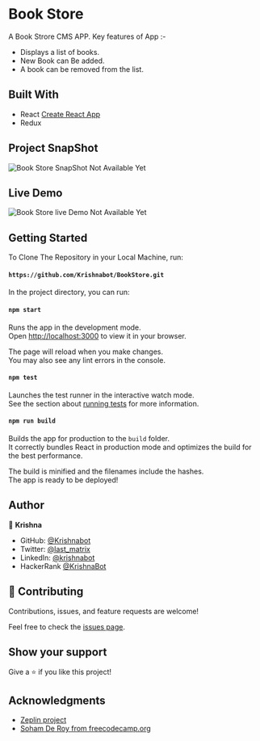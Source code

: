 # Book Store
A Book Strore CMS APP. Key features of App :-
- Displays a list of books.
- New Book can Be added.
- A book can be removed from the list.


## Built With

- React [Create React App](https://github.com/facebook/create-react-app)
- Redux 

## Project SnapShot
![Book Store SnapShot Not Available Yet]()

## Live Demo 

![Book Store live Demo Not Available Yet]()

## Getting Started 

To Clone The Repository in your Local Machine, run:

#### `https://github.com/Krishnabot/BookStore.git`

In the project directory, you can run:

#### `npm start`

Runs the app in the development mode.\
Open [http://localhost:3000](http://localhost:3000) to view it in your browser.

The page will reload when you make changes.\
You may also see any lint errors in the console.

#### `npm test`

Launches the test runner in the interactive watch mode.\
See the section about [running tests](https://facebook.github.io/create-react-app/docs/running-tests) for more information.

#### `npm run build`

Builds the app for production to the `build` folder.\
It correctly bundles React in production mode and optimizes the build for the best performance.

The build is minified and the filenames include the hashes.\
The app is ready to be deployed!


## Author

👤 **Krishna**

- GitHub: [@Krishnabot](https://github.com/Krishnabot)
- Twitter: [@last_matrix](https://twitter.com/last_matrix)
- LinkedIn: [@krishnabot](https://www.linkedin.com/in/krishnabot/)
- HackerRank [@KrishnaBot](https://www.hackerrank.com/KrishnaBot)

## 🤝 Contributing

Contributions, issues, and feature requests are welcome!

Feel free to check the [issues page](https://github.com/Krishnabot/BookStore.git/issues).

## Show your support

Give a ⭐️ if you like this project!

## Acknowledgments
- [Zeplin project](https://app.zeplin.io/project/5b35a9e13227086040f8eb75/screen/5b695e29bb8c844f118f9378)
- [Soham De Roy from freecodecamp.org](https://www.freecodecamp.org/news/what-is-redux-store-actions-reducers-explained/)
